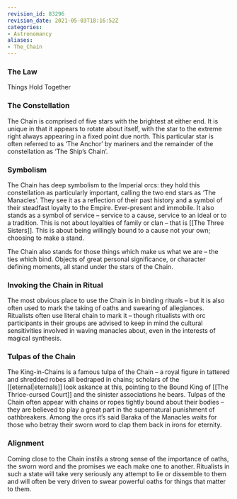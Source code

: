 ```yaml
---
revision_id: 83296
revision_date: 2021-05-03T18:16:52Z
categories:
- Astronomancy
aliases:
- The_Chain
---
```



### The Law
Things Hold Together
### The Constellation
The Chain is comprised of five stars with the brightest at either end. It is unique in that it appears to rotate about itself, with the star to the extreme right always appearing in a fixed point due north. This particular star is often referred to as ‘The Anchor’ by mariners and the remainder of the constellation as ‘The Ship’s Chain’.
### Symbolism
The Chain has deep symbolism to the Imperial orcs: they hold this constellation as particularly important, calling the two end stars as ‘The Manacles’. They see it as a reflection of their past history and a symbol of their steadfast loyalty to the Empire. Ever-present and immobile. It also stands as a symbol of service – service to a cause, service to an ideal or to a tradition. This is not about loyalties of family or clan – that is [[The Three Sisters]]. This is about being willingly bound to a cause not your own; choosing to make a stand.

The Chain also stands for those things which make us what we are – the ties which bind. Objects of great personal significance, or character defining moments, all stand under the stars of the Chain.
### Invoking the Chain in Ritual
The most obvious place to use the Chain is in binding rituals – but it is also often used to mark the taking of oaths and swearing of allegiances. Ritualists often use literal chain to mark it – though ritualists with orc participants in their groups are advised to keep in mind the cultural sensitivities involved in waving manacles about, even in the interests of magical synthesis.

### Tulpas of the Chain
The King-in-Chains is a famous tulpa of the Chain – a royal figure in tattered and shredded robes all bedraped in chains; scholars of the [[eternal|eternals]] look askance at this, pointing to the Bound King of [[The Thrice-cursed Court]] and the sinister associations he bears. Tulpas of the Chain often appear with chains or ropes tightly bound about their bodies – they are believed to play a great part in the supernatural punishment of oathbreakers. Among the orcs it’s said Baraka of the Manacles waits for those who betray their sworn word to clap them back in irons for eternity.

### Alignment
Coming close to the Chain instils a strong sense of the importance of oaths, the sworn word and the promises we each make one to another. Ritualists in such a state will take very seriously any attempt to lie or dissemble to them and will often be very driven to swear powerful oaths for things that matter to them. 


